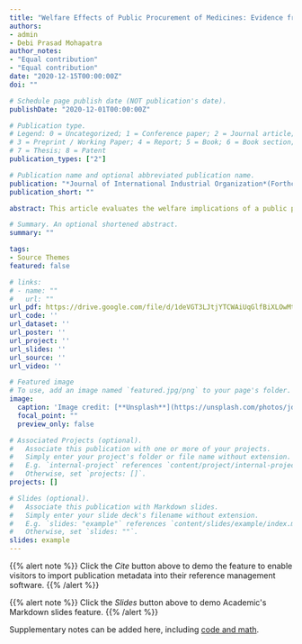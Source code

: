 ```yaml
---
title: "Welfare Effects of Public Procurement of Medicines: Evidence from Ecuador"
authors:
- admin
- Debi Prasad Mohapatra
author_notes:
- "Equal contribution"
- "Equal contribution"
date: "2020-12-15T00:00:00Z"
doi: ""

# Schedule page publish date (NOT publication's date).
publishDate: "2020-12-01T00:00:00Z"

# Publication type.
# Legend: 0 = Uncategorized; 1 = Conference paper; 2 = Journal article;
# 3 = Preprint / Working Paper; 4 = Report; 5 = Book; 6 = Book section;
# 7 = Thesis; 8 = Patent
publication_types: ["2"]

# Publication name and optional abbreviated publication name.
publication: "*Journal of International Industrial Organization*(Forthcoming)"
publication_short: ""

abstract: This article evaluates the welfare implications of a public procurement program, where the Ecuadorian government procures medicines used for cancer treatment and distributes it to patients for free with the aim to benefit the poor. Using a unique dataset on Ecuador’s pharmaceutical market, we estimate a structural model of demand and supply, and focus on two research questions related to this program.

# Summary. An optional shortened abstract.
summary: ""

tags:
- Source Themes
featured: false

# links:
# - name: ""
#   url: ""
url_pdf: https://drive.google.com/file/d/1deVGT3LJtjYTCWAiUqGlfBiXLOwMtHVg/view?usp=sharing
url_code: ''
url_dataset: ''
url_poster: ''
url_project: ''
url_slides: ''
url_source: ''
url_video: ''

# Featured image
# To use, add an image named `featured.jpg/png` to your page's folder. 
image:
  caption: 'Image credit: [**Unsplash**](https://unsplash.com/photos/jdD8gXaTZsc)'
  focal_point: ""
  preview_only: false

# Associated Projects (optional).
#   Associate this publication with one or more of your projects.
#   Simply enter your project's folder or file name without extension.
#   E.g. `internal-project` references `content/project/internal-project/index.md`.
#   Otherwise, set `projects: []`.
projects: []

# Slides (optional).
#   Associate this publication with Markdown slides.
#   Simply enter your slide deck's filename without extension.
#   E.g. `slides: "example"` references `content/slides/example/index.md`.
#   Otherwise, set `slides: ""`.
slides: example
---
```


{{% alert note %}}
Click the *Cite* button above to demo the feature to enable visitors to import publication metadata into their reference management software.
{{% /alert %}}

{{% alert note %}}
Click the *Slides* button above to demo Academic's Markdown slides feature.
{{% /alert %}}

Supplementary notes can be added here, including [code and math](https://sourcethemes.com/academic/docs/writing-markdown-latex/).

